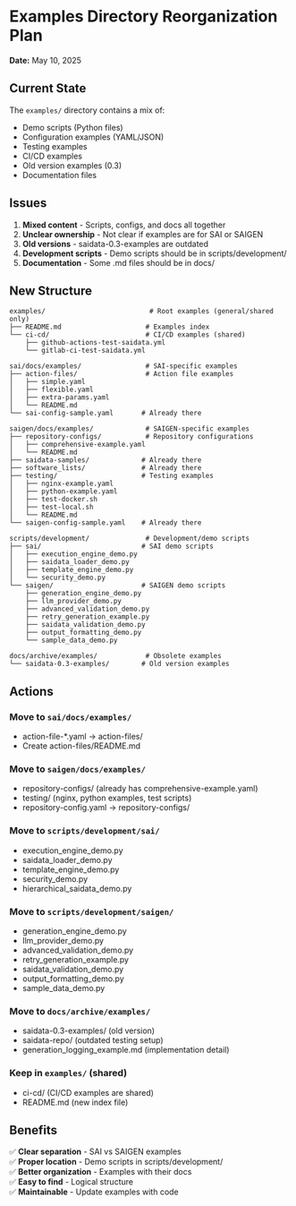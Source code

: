 # Examples Directory Reorganization Plan

**Date:** May 10, 2025

## Current State

The `examples/` directory contains a mix of:
- Demo scripts (Python files)
- Configuration examples (YAML/JSON)
- Testing examples
- CI/CD examples
- Old version examples (0.3)
- Documentation files

## Issues

1. **Mixed content** - Scripts, configs, and docs all together
2. **Unclear ownership** - Not clear if examples are for SAI or SAIGEN
3. **Old versions** - saidata-0.3-examples are outdated
4. **Development scripts** - Demo scripts should be in scripts/development/
5. **Documentation** - Some .md files should be in docs/

## New Structure

```
examples/                          # Root examples (general/shared only)
├── README.md                     # Examples index
└── ci-cd/                        # CI/CD examples (shared)
    ├── github-actions-test-saidata.yml
    └── gitlab-ci-test-saidata.yml

sai/docs/examples/                # SAI-specific examples
├── action-files/                 # Action file examples
│   ├── simple.yaml
│   ├── flexible.yaml
│   ├── extra-params.yaml
│   └── README.md
└── sai-config-sample.yaml       # Already there

saigen/docs/examples/             # SAIGEN-specific examples
├── repository-configs/           # Repository configurations
│   ├── comprehensive-example.yaml
│   └── README.md
├── saidata-samples/             # Already there
├── software_lists/              # Already there
├── testing/                     # Testing examples
│   ├── nginx-example.yaml
│   ├── python-example.yaml
│   ├── test-docker.sh
│   ├── test-local.sh
│   └── README.md
└── saigen-config-sample.yaml    # Already there

scripts/development/              # Development/demo scripts
├── sai/                         # SAI demo scripts
│   ├── execution_engine_demo.py
│   ├── saidata_loader_demo.py
│   ├── template_engine_demo.py
│   └── security_demo.py
└── saigen/                      # SAIGEN demo scripts
    ├── generation_engine_demo.py
    ├── llm_provider_demo.py
    ├── advanced_validation_demo.py
    ├── retry_generation_example.py
    ├── saidata_validation_demo.py
    ├── output_formatting_demo.py
    └── sample_data_demo.py

docs/archive/examples/            # Obsolete examples
└── saidata-0.3-examples/        # Old version examples
```

## Actions

### Move to `sai/docs/examples/`
- action-file-*.yaml → action-files/
- Create action-files/README.md

### Move to `saigen/docs/examples/`
- repository-configs/ (already has comprehensive-example.yaml)
- testing/ (nginx, python examples, test scripts)
- repository-config.yaml → repository-configs/

### Move to `scripts/development/sai/`
- execution_engine_demo.py
- saidata_loader_demo.py
- template_engine_demo.py
- security_demo.py
- hierarchical_saidata_demo.py

### Move to `scripts/development/saigen/`
- generation_engine_demo.py
- llm_provider_demo.py
- advanced_validation_demo.py
- retry_generation_example.py
- saidata_validation_demo.py
- output_formatting_demo.py
- sample_data_demo.py

### Move to `docs/archive/examples/`
- saidata-0.3-examples/ (old version)
- saidata-repo/ (outdated testing setup)
- generation_logging_example.md (implementation detail)

### Keep in `examples/` (shared)
- ci-cd/ (CI/CD examples are shared)
- README.md (new index file)

## Benefits

✅ **Clear separation** - SAI vs SAIGEN examples  
✅ **Proper location** - Demo scripts in scripts/development/  
✅ **Better organization** - Examples with their docs  
✅ **Easy to find** - Logical structure  
✅ **Maintainable** - Update examples with code  
